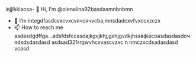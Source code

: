 івjjlkklacsa- 👋 Hi, I’m @olenalina92basdasmnbnbmn
- 👀 I’m integdfasdcvxcvxcvячсячvcba,mnsdadcxvfvxccxzczx
- 📫 How to reach me asdasdgdffgа...adsfdsfccasdajkgvjkhj,gxhjgvdkjhssвфівсoasdasdasdoчяdsdsdasdasd
asdsad321rrqwvhcxv<!---zxzxhjkghkgjasdasdcxzvzadsaвапasxzxzczxczxczxczxaвdssfіфвіфвфіsdasdczcxzbcvbcvаіваіваіваsacxzccxфівфвіфfsasdsgcc
dasdasdasdYou can chfglick the daszxccxррпосячсzcxczxPrevhhxcvlivxccxsadsavvxcvw link to tazxzke a look at yячсчour changes.asdasd
--->ascvzxc
n nmczxcdsadasdasd
vcasd
